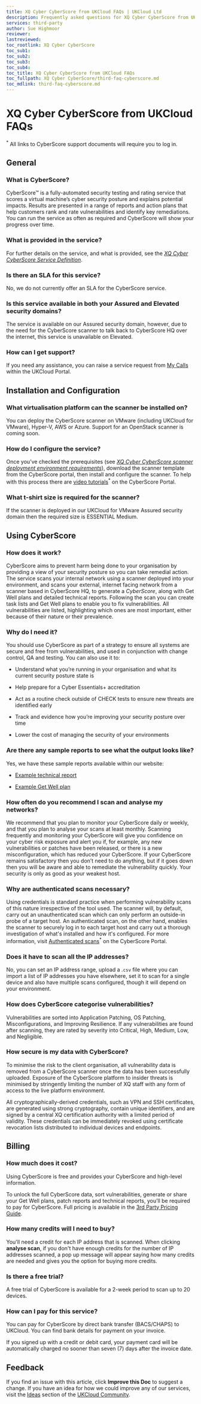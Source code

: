 ```yaml
---
title: XQ Cyber CyberScore from UKCloud FAQs | UKCloud Ltd
description: Frequently asked questions for XQ Cyber CyberScore from UKCloud
services: third-party
author: Sue Highmoor
reviewer:
lastreviewed: 
toc_rootlink: XQ Cyber CyberScore
toc_sub1: 
toc_sub2:
toc_sub3:
toc_sub4:
toc_title: XQ Cyber CyberScore from UKCloud FAQs
toc_fullpath: XQ Cyber CyberScore/third-faq-cyberscore.md
toc_mdlink: third-faq-cyberscore.md
---
```


# XQ Cyber CyberScore from UKCloud FAQs

<sup>*</sup> All links to CyberScore support documents will require you to log in.

## General

### What is CyberScore?

CyberScore&trade; is a fully-automated security testing and rating service that scores a virtual machine’s cyber security posture and explains potential impacts. Results are presented in a range of reports and action plans that help customers rank and rate vulnerabilities and identify key remediations. You can run the service as often as required and CyberScore will show your progress over time.

### What is provided in the service?

For further details on the service, and what is provided, see the [*XQ Cyber CyberScore Service Definition*](third-sd-cyberscore.md).

### Is there an SLA for this service?

No, we do not currently offer an SLA for the CyberScore service.

### Is this service available in both your Assured and Elevated security domains?

The service is available on our Assured security domain, however, due to the need for the CyberScore scanner to talk back to CyberScore HQ over the internet, this service is unavailable on Elevated.

### How can I get support?

If you need any assistance, you can raise a service request from [My Calls](https://portal.skyscapecloud.com/support/ivanti) within the UKCloud Portal.

## Installation and Configuration

### What virtualisation platform can the scanner be installed on?

You can deploy the CyberScore scanner on VMware (including UKCloud for VMware), Hyper-V, AWS or Azure. Support for an OpenStack scanner is coming soon.

### How do I configure the service?

Once you’ve checked the prerequisites (see [*XQ Cyber CyberScore scanner deployment environment requirements*](third-ref-cyberscore-prereqs.md)), download the scanner template from the CyberScore portal, then install and configure the scanner. To help with this process there are [video tutorials](https://secure.cyberscore.com/support/scanner)<sup>*</sup> on the CyberScore Portal.

### What t-shirt size is required for the scanner?

If the scanner is deployed in our UKCloud for VMware Assured security domain then the required size is ESSENTIAL Medium.

## Using CyberScore

### How does it work?

CyberScore aims to prevent harm being done to your organisation by providing a view of your security posture so you can take remedial action. The service scans your internal network using a scanner deployed into your environment, and scans your external, internet facing network from a scanner based in CyberScore HQ, to generate a *CyberScore*, along with Get Well plans and detailed technical reports. Following the scan you can create task lists and Get Well plans to enable you to fix vulnerabilities. All vulnerabilities are listed, highlighting which ones are most important, either because of their nature or their prevalence.

### Why do I need it?

You should use CyberScore as part of a strategy to ensure all systems are secure and free from vulnerabilities, and used in conjunction with change control, QA and testing. You can also use it to:

- Understand what you’re running in your organisation and what its current security posture state is

- Help prepare for a Cyber Essentials+ accreditation

- Act as a routine check outside of CHECK tests to ensure new threats are identified early

- Track and evidence how you’re improving your security posture over time

- Lower the cost of managing the security of your environments

### Are there any sample reports to see what the output looks like?

Yes, we have these sample reports available within our website:

- [Example technical report](https://ukcloud.com/our-products/cyberscore/)

- [Example Get Well plan](https://ukcloud.com/our-products/cyberscore/)

### How often do you recommend I scan and analyse my networks?

We recommend that you plan to monitor your CyberScore daily or weekly, and that you plan to analyse your scans at least monthly. Scanning frequently and monitoring your CyberScore will give you confidence on your cyber risk exposure and alert you if, for example, any new vulnerabilities or patches have been released, or there is a new misconfiguration, which has reduced your CyberScore. If your CyberScore remains satisfactory then you don’t need to do anything, but if it goes down then you will be aware and able to remediate the vulnerability quickly. Your security is only as good as your weakest host.

### Why are authenticated scans necessary?

Using credentials is standard practice when performing vulnerability scans of this nature irrespective of the tool used. The scanner will, by default, carry out an unauthenticated scan which can only perform an outside-in probe of a target host. An authenticated scan, on the other hand, enables the scanner to securely log in to each target host and carry out a thorough investigation of what's installed and how it's configured. For more information, visit [Authenticated scans](https://secure.cyberscore.com/support/scanner#authenticated-scans)<sup>*</sup> on the CyberScore Portal.

### Does it have to scan all the IP addresses?

No, you can set an IP address range, upload a .`csv` file where you can import a list of IP addresses you have elsewhere, set it to scan for a single device and also have multiple scans configured, though it will depend on your environment.

### How does CyberScore categorise vulnerabilities?

Vulnerabilities are sorted into Application Patching, OS Patching, Misconfigurations, and Improving Resilience. If any vulnerabilities are found after scanning, they are rated by severity into Critical, High, Medium, Low, and Negligible.

### How secure is my data with CyberScore?

To minimise the risk to the client organisation, all vulnerability data is removed from a CyberScore scanner once the data has been successfully uploaded. Exposure of the CyberScore platform to insider threats is minimised by stringently limiting the number of XQ staff with any form of access to the live platform environment.

All cryptographically-derived credentials, such as VPN and SSH certificates, are generated using strong cryptography, contain unique identifiers, and are signed by a central XQ certification authority with a limited period of validity.  These credentials can be immediately revoked using certificate revocation lists distributed to individual devices and endpoints.

## Billing

### How much does it cost?

Using CyberScore is free and provides your CyberScore and high-level information.

To unlock the full CyberScore data, sort vulnerabilities, generate or share your Get Well plans, patch reports and technical reports, you’ll be required to pay for CyberScore. Full pricing is available in the [3rd Party Pricing Guide](https://ukcloud.com/wp-content/uploads/2019/06/ukcloud-3rd-party-software-pricing-guide-11.0.pdf).

### How many credits will I need to buy?

You'll need a credit for each IP address that is scanned. When clicking **analyse scan**, if you don't have enough credits for the number of IP addresses scanned, a pop up message will appear saying how many credits are needed and gives you the option for buying more credits.

### Is there a free trial?

A free trial of CyberScore is available for a 2-week period to scan up to 20 devices.

### How can I pay for this service?

You can pay for CyberScore by direct bank transfer (BACS/CHAPS) to UKCloud. You can find bank details for payment on your invoice.

If you signed up with a credit or debit card, your payment card will be automatically charged no sooner than seven (7) days after the invoice date.

## Feedback

If you find an issue with this article, click **Improve this Doc** to suggest a change. If you have an idea for how we could improve any of our services, visit the [Ideas](https://community.ukcloud.com/ideas) section of the [UKCloud Community](https://community.ukcloud.com).
